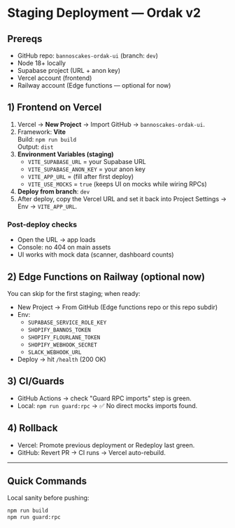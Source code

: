 # Staging Deployment — Ordak v2

## Prereqs
- GitHub repo: `bannoscakes-ordak-ui` (branch: `dev`)
- Node 18+ locally
- Supabase project (URL + anon key)
- Vercel account (frontend)
- Railway account (Edge functions — optional for now)

## 1) Frontend on Vercel
1. Vercel → **New Project** → Import GitHub → `bannoscakes-ordak-ui`.
2. Framework: **Vite**  
   Build: `npm run build`  
   Output: `dist`
3. **Environment Variables (staging)**  
   - `VITE_SUPABASE_URL` = your Supabase URL  
   - `VITE_SUPABASE_ANON_KEY` = your anon key  
   - `VITE_APP_URL` = (fill after first deploy)  
   - `VITE_USE_MOCKS` = `true` (keeps UI on mocks while wiring RPCs)
4. **Deploy from branch**: `dev`
5. After deploy, copy the Vercel URL and set it back into Project Settings → Env → `VITE_APP_URL`.

### Post-deploy checks
- Open the URL → app loads
- Console: no 404 on main assets
- UI works with mock data (scanner, dashboard counts)

## 2) Edge Functions on Railway (optional now)
You can skip for the first staging; when ready:
- New Project → From GitHub (Edge functions repo or this repo subdir)
- Env:
  - `SUPABASE_SERVICE_ROLE_KEY`
  - `SHOPIFY_BANNOS_TOKEN`
  - `SHOPIFY_FLOURLANE_TOKEN`
  - `SHOPIFY_WEBHOOK_SECRET`
  - `SLACK_WEBHOOK_URL`
- Deploy → hit `/health` (200 OK)

## 3) CI/Guards
- GitHub Actions → check "Guard RPC imports" step is green.
- Local: `npm run guard:rpc` → ✅ No direct mocks imports found.

## 4) Rollback
- Vercel: Promote previous deployment or Redeploy last green.
- GitHub: Revert PR → CI runs → Vercel auto-rebuild.

---

## Quick Commands
Local sanity before pushing:
```bash
npm run build
npm run guard:rpc
